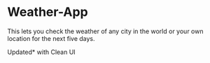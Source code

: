 # Weather-App
This lets you check the weather of any city in the world or your own location for the next five days. 


Updated* with Clean UI

